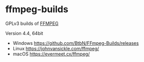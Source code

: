 # ffmpeg-builds

GPLv3 builds of [FFMPEG](https://ffmpeg.org/)

Version 4.4, 64bit

* Windows https://github.com/BtbN/FFmpeg-Builds/releases
* Linux https://johnvansickle.com/ffmpeg/
* macOS https://evermeet.cx/ffmpeg/
